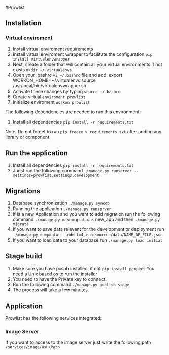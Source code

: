 #Prowlist

## Installation

### Virtual enviroment
1. Install virtual enviroment requirements  
2. Install virtual enviroment wrapper to facilitate the configuration `pip install virtualenvwrapper`
3. Next, create a folder that will contain all your virtual environments if not exists `mkdir ~/.virtualenvs`
4. Open your .bashrc `vi ~/.bashrc` file and add: 
	export WORKON_HOME=~/.virtualenvs
	source /usr/local/bin/virtualenvwrapper.sh
5. Activate these changes by typing `source ~/.bashrc`
6. Create virtual `enviroment prowlist`
7. Initialize enviroment `workon prowlist`

The following dependencies are needed to run this environment:

1. Install all dependencies `pip install -r requirements.txt`

Note: Do not forget to run `pip freeze > requirements.txt` after adding any library or component

## Run the application

1. Install all dependencies `pip install -r requirements.txt`
2. Juest run the following command `./manage.py runserver --settings=prowlist.settings.development`


## Migrations

1. Database synchronization `./manage.py syncdb`
2. Running the application `./manage.py runserver`
3. If is a new Application and you want to add migration run the following command `./manage.py makemigrations` new_app and then `./manage.py migrate`
4. If you want to save data relevant for the development or deployment run `./manage.py dumpdata --indent=4 > resources/data/NAME_OF_FILE.json`
5. If you want to load data to your database run `./manage.py load initial`

## Stage build

1. Make sure you have pxshh installed, if not `pip install pexpect` You need a Unix based os to run the installer
2. You need to have the Private key to connect.
3. Run the following command `./manage.py publish stage`
4. The process will take a few minutes.

## Application

Prowlist has the following services integrated:

### Image Server 

If you want to access to the image server just write the following path `/services/image/WxH/Path`

